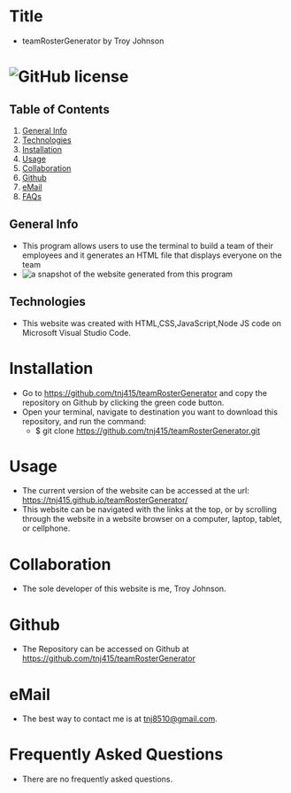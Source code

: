 # Title
* teamRosterGenerator by Troy Johnson

# ![GitHub license](https://img.shields.io/badge/license-NONE-blue.svg)

## Table of Contents
1. [General Info](#general-info)
2. [Technologies](#technologies)
3. [Installation](#installation)
4. [Usage](#usage)
5. [Collaboration](#collaboration)
6. [Github](#github)
7. [eMail](#email)
8. [FAQs](#faqs)

## General Info
* This program allows users to use the terminal to  build a team of their employees and it generates an HTML file that displays everyone on the team
* ![a snapshot of the website generated from this program](/assets/img/./dist/images/websiteCapture.PNG)

## Technologies
* This website was created with HTML,CSS,JavaScript,Node JS code on Microsoft Visual Studio Code.

# Installation
* Go to https://github.com/tnj415/teamRosterGenerator and copy the repository on Github by clicking the green code button.
* Open your terminal, navigate to destination you want to download this repository, and run the command:
    * $ git clone https://github.com/tnj415/teamRosterGenerator.git

# Usage
* The current version of the website can be accessed at the url: https://tnj415.github.io/teamRosterGenerator/
* This website can be navigated with the links at the top, or by scrolling through the website in a website browser on a computer, laptop, tablet, or cellphone.

# Collaboration
* The sole developer of this website is me, Troy Johnson.

# Github
* The Repository can be accessed on Github at https://github.com/tnj415/teamRosterGenerator

# eMail
* The best way to contact me is at tnj8510@gmail.com.

# Frequently Asked Questions
* There are no frequently asked questions.